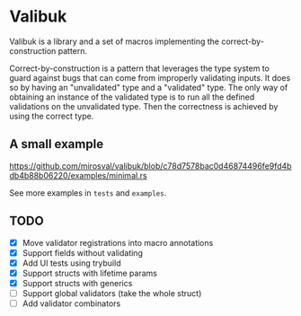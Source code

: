# Valibuk

Valibuk is a library and a set of macros implementing the correct-by-construction pattern.

Correct-by-construction is a pattern that leverages the type system to guard against bugs that can come from improperly validating inputs. It does so by having an "unvalidated" type and a "validated" type. The only way of obtaining an instance of the validated type is to run all the defined validations on the unvalidated type. Then the correctness is achieved by using the correct type.

## A small example

https://github.com/mirosval/valibuk/blob/c78d7578bac0d46874496fe9fd4bdb4b88b06220/examples/minimal.rs

See more examples in `tests` and `examples`.

## TODO

- [x] Move validator registrations into macro annotations
- [x] Support fields without validating
- [x] Add UI tests using trybuild
- [x] Support structs with lifetime params
- [x] Support structs with generics
- [ ] Support global validators (take the whole struct)
- [ ] Add validator combinators
